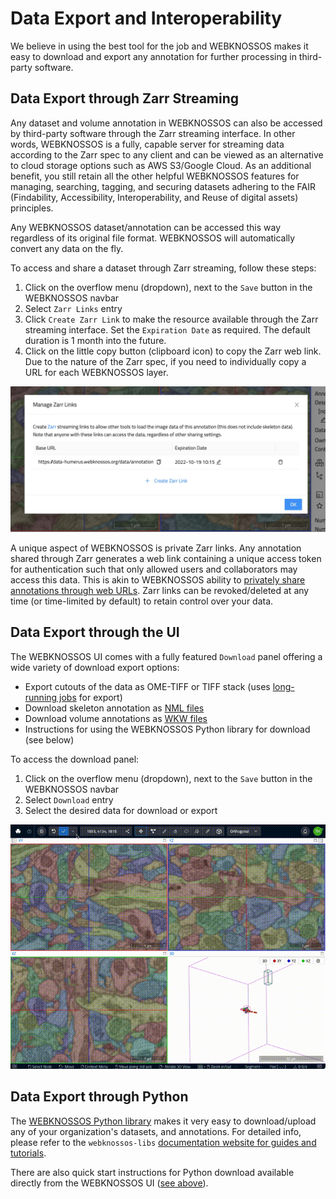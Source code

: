 # Data Export and Interoperability

We believe in using the best tool for the job and WEBKNOSSOS makes it easy to download and export any annotation for further processing in third-party software.

## Data Export through Zarr Streaming 

Any dataset and volume annotation in WEBKNOSSOS can also be accessed by third-party software through the Zarr streaming interface. In other words, WEBKNOSSOS is a fully, capable server for streaming data according to the Zarr spec to any client and can be viewed as an alternative to cloud storage options such as AWS S3/Google Cloud. 
As an additional benefit, you still retain all the other helpful WEBKNOSSOS features for managing, searching, tagging, and securing datasets adhering to the FAIR (Findability, Accessibility, Interoperability, and Reuse of digital assets) principles.

Any WEBKNOSSOS dataset/annotation can be accessed this way regardless of its original file format. WEBKNOSSOS will automatically convert any data on the fly.

To access and share a dataset through Zarr streaming, follow these steps:

1. Click on the overflow menu (dropdown), next to the `Save` button in the WEBKNOSSOS navbar
2. Select `Zarr Links` entry
3. Click `Create Zarr Link` to make the resource available through the Zarr streaming interface. Set the `Expiration Date` as required. The default duration is 1 month into the future.
4. Click on the little copy button (clipboard icon) to copy the Zarr web link. Due to the nature of the Zarr spec, if you need to individually copy a URL for each WEBKNOSSOS layer.

![The Zarr Link dialog for sharing a dataset/annotation as a Zarr source for streaming to third-party services.](images/zarr_links.jpeg)

A unique aspect of WEBKNOSSOS is private Zarr links. Any annotation shared through Zarr generates a web link containing a unique access token for authentication such that only allowed users and collaborators may access this data. This is akin to WEBKNOSSOS ability to [privately share annotations through web URLs](./sharing.md#annotation-sharing). Zarr links can be revoked/deleted at any time (or time-limited by default) to retain control over your data.

## Data Export through the UI

The WEBKNOSSOS UI comes with a fully featured `Download` panel offering a wide variety of download export options:

- Export cutouts of the data as OME-TIFF or TIFF stack (uses [long-running jobs](./jobs.md) for export)
- Download skeleton annotation as [NML files](./data_formats.md#nml-files)
- Download volume annotations as [WKW files](./data_formats.md#wkw-datasets)
- Instructions for using the WEBKNOSSOS Python library for download (see below)

To access the download panel:

1. Click on the overflow menu (dropdown), next to the `Save` button in the WEBKNOSSOS navbar
2. Select `Download` entry
3. Select the desired data for download or export 

![The "Download" dialog for exporting and downloading annotations and dataset layers. WebKnossos offers downloads as Tif stacks, the native WEBKNOSSOS file formats, and through the Python library.](images/download_dialog.gif)

## Data Export through Python

The [WEBKNOSSOS Python library](https://docs.webknossos.org/webknossos-py/index.html) makes it very easy to download/upload any of your organization's datasets, and annotations. For detailed info, please refer to the `webknossos-libs` [documentation website for guides and tutorials](https://docs.webknossos.org/webknossos-py/index.html).

There are also quick start instructions for Python download available directly from the WEBKNOSSOS UI ([see above](./export.md#data-export-through-the-ui)).